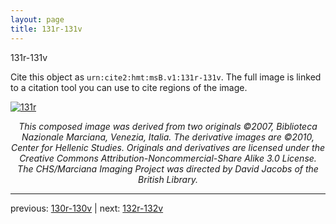 ```yaml
---
layout: page
title: 131r-131v
---
```


131r-131v

Cite this object as `urn:cite2:hmt:msB.v1:131r-131v`. The full image is linked to a citation tool you can use to cite regions of the image.

[![131r](http://www.homermultitext.org/iipsrv?IIIF=/project/homer/pyramidal/deepzoom/hmt/vbbifolio/v1/vb_130v_131r.tif/full/800,/0/default.jpg)](http://www.homermultitext.org/ict2/?urn=urn:cite2:hmt:vbbifolio.v1:vb_130v_131r) 

<p style="text-align: center; font-style: italic;">This composed image was derived from two originals ©2007, Biblioteca Nazionale Marciana, Venezia, Italia. The derivative images are ©2010, Center for Hellenic Studies. Originals and derivatives are licensed under the Creative Commons Attribution-Noncommercial-Share Alike 3.0 License. The CHS/Marciana Imaging Project was directed by David Jacobs of the British Library.</p>

---

previous: [130r-130v](../130r-130v/) | next: [132r-132v](../132r-132v/)